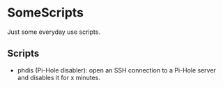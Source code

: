 # SomeScripts

Just some everyday use scripts.

## Scripts

- phdis (Pi-Hole disabler): open an SSH connection to a Pi-Hole server and disables it for x minutes.
